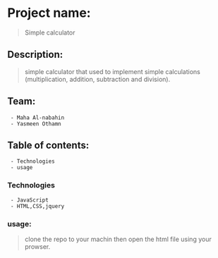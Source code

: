 # Project name:
 > Simple calculator

## Description:
> simple calculator that used to implement simple calculations (multiplication, addition, subtraction and division). 

## Team:
```
 - Maha Al-nabahin 
 - Yasmeen Othamn
```
## Table of contents:
```
 - Technologies
 - usage
 ```
### Technologies
```
 - JavaScript
 - HTML,CSS,jquery
```
### usage:
> clone the repo to your machin then open the html file using your prowser.

